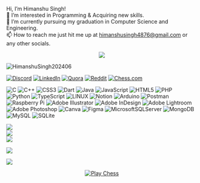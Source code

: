 
 Hi, I’m Himanshu Singh!<br>👀 I’m interested in Programming & Acquiring new skills.<br>🌱 I’m currently pursuing my graduation in Computer Science and Engineering.<br>📫 How to reach me just hit me up at himanshusingh4876@gmail.com or any other socials.
 
 <p align="center">
    <img src="https://readme-typing-svg.herokuapp.com?font=Tourney&center=true&color=50F719FF&size=40&width=750&height=80&lines=A+Passionate+Developer+&+Programmer"/>
</p>

<p align="left"> <img src="https://komarev.com/ghpvc/?username=rishic2002&label=Profile%20views&color=0e75b6&style=flat" alt="HimanshuSingh202406" /> </p>




[![Discord](https://img.shields.io/badge/Discord-%237289DA.svg?logo=discord&logoColor=white)](BeastOkazaki#5598) [![LinkedIn](https://img.shields.io/badge/LinkedIn-%230077B5.svg?logo=linkedin&logoColor=white)](https://www.linkedin.com/in/himanshu-singh-a8035325b/) [![Quora](https://img.shields.io/badge/Quora-%23B92B27.svg?logo=Quora&logoColor=white)](https://quora.com/profile/Beast-Okazaki) [![Reddit](https://img.shields.io/badge/Reddit-%23FF4500.svg?logo=Reddit&logoColor=white)](https://reddit.com/user/Beast_Okazaki) [![Chess.com](https://img.shields.io/badge/Chess.com-44b2f6?logo=chessdotcom&logoColor=white)](https://www.chess.com/BeastOkazaki)




![C](https://img.shields.io/badge/c-%2300599C.svg?style=flat&logo=c&logoColor=white) ![C++](https://img.shields.io/badge/c++-%2300599C.svg?style=flat&logo=c%2B%2B&logoColor=white) ![CSS3](https://img.shields.io/badge/css3-%231572B6.svg?style=flat&logo=css3&logoColor=white) ![Dart](https://img.shields.io/badge/dart-%230175C2.svg?style=flat&logo=dart&logoColor=white) ![Java](https://img.shields.io/badge/java-%23ED8B00.svg?style=flat&logo=java&logoColor=white) ![JavaScript](https://img.shields.io/badge/javascript-%23323330.svg?style=flat&logo=javascript&logoColor=%23F7DF1E) ![HTML5](https://img.shields.io/badge/html5-%23E34F26.svg?style=flat&logo=html5&logoColor=white) ![PHP](https://img.shields.io/badge/php-%23777BB4.svg?style=flat&logo=php&logoColor=white) ![Python](https://img.shields.io/badge/python-3670A0?style=flat&logo=python&logoColor=ffdd54) ![TypeScript](https://img.shields.io/badge/typescript-%23007ACC.svg?style=flat&logo=typescript&logoColor=white) ![LINUX](https://img.shields.io/badge/Linux-FCC624?style=flat&logo=linux&logoColor=black) ![Notion](https://img.shields.io/badge/Notion-%23000000.svg?style=flat&logo=notion&logoColor=white) ![Arduino](https://img.shields.io/badge/-Arduino-00979D?style=flat&logo=Arduino&logoColor=white) ![Postman](https://img.shields.io/badge/Postman-FF6C37?style=flat&logo=postman&logoColor=white) ![Raspberry Pi](https://img.shields.io/badge/-RaspberryPi-C51A4A?style=flat&logo=Raspberry-Pi) ![Adobe Illustrator](https://img.shields.io/badge/adobeillustrator-%23FF9A00.svg?style=flat&logo=adobeillustrator&logoColor=white) ![Adobe InDesign](https://img.shields.io/badge/Adobe%20InDesign-49021F?style=flat&logo=adobeindesign&logoColor=white) ![Adobe Lightroom](https://img.shields.io/badge/Adobe%20Lightroom-31A8FF.svg?style=flat&logo=Adobe%20Lightroom&logoColor=white) ![Adobe Photoshop](https://img.shields.io/badge/adobephotoshop-%2331A8FF.svg?style=flat&logo=adobephotoshop&logoColor=white) ![Canva](https://img.shields.io/badge/Canva-%2300C4CC.svg?style=flat&logo=Canva&logoColor=white) 	![Figma](https://img.shields.io/badge/figma-%23F24E1E.svg?style=flat&logo=figma&logoColor=white) ![MicrosoftSQLServer](https://img.shields.io/badge/Microsoft%20SQL%20Sever-CC2927?style=flat&logo=microsoft%20sql%20server&logoColor=white) ![MongoDB](https://img.shields.io/badge/MongoDB-%234ea94b.svg?style=flat&logo=mongodb&logoColor=white) ![MySQL](https://img.shields.io/badge/mysql-%2300f.svg?style=flat&logo=mysql&logoColor=white) ![SQLite](https://img.shields.io/badge/sqlite-%2307405e.svg?style=flat&logo=sqlite&logoColor=white)

![](https://github-readme-stats.vercel.app/api?username=HimanshuSingh202406&theme=react&hide_border=false&include_all_commits=false&count_private=false)<br/>
![](https://github-readme-streak-stats.herokuapp.com/?user=HimanshuSingh202406&theme=react&hide_border=false)<br/>
![](https://github-readme-stats.vercel.app/api/top-langs/?username=HimanshuSingh202406&theme=react&hide_border=false&include_all_commits=false&count_private=false&layout=compact)


![](https://github-profile-trophy.vercel.app/?username=HimanshuSingh202406&theme=radical&no-frame=false&no-bg=true&margin-w=4)



![](https://quotes-github-readme.vercel.app/api?type=horizontal&theme=dark)


<p align="center">
  <a href="https://www.chess.com/play/computer">
    <img src="https://images.chesscomfiles.com/chess-themes/pieces/neo/75/wk.png" alt="Play Chess">
  </a>
</p>

                                                                



